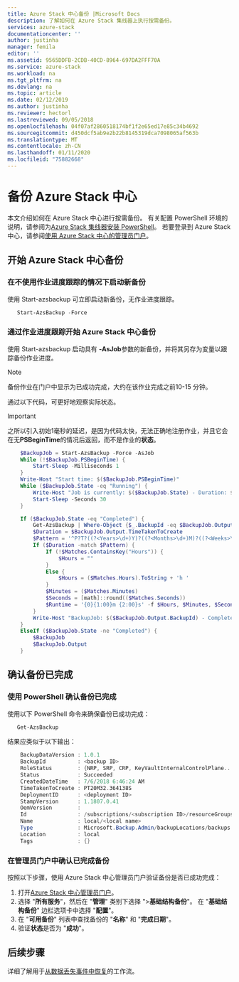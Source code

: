 ```yaml
---
title: Azure Stack 中心备份 |Microsoft Docs
description: 了解如何在 Azure Stack 集线器上执行按需备份。
services: azure-stack
documentationcenter: ''
author: justinha
manager: femila
editor: ''
ms.assetid: 9565DDFB-2CDB-40CD-8964-697DA2FFF70A
ms.service: azure-stack
ms.workload: na
ms.tgt_pltfrm: na
ms.devlang: na
ms.topic: article
ms.date: 02/12/2019
ms.author: justinha
ms.reviewer: hectorl
ms.lastreviewed: 09/05/2018
ms.openlocfilehash: 04f07af2860518174bf1f2e65ed17e85c34b4692
ms.sourcegitcommit: d450dcf5ab9e2b22b8145319dca7098065af563b
ms.translationtype: MT
ms.contentlocale: zh-CN
ms.lasthandoff: 01/11/2020
ms.locfileid: "75882668"
---
```

# <a name="back-up-azure-stack-hub"></a>备份 Azure Stack 中心

本文介绍如何在 Azure Stack 中心进行按需备份。 有关配置 PowerShell 环境的说明，请参阅为[Azure Stack 集线器安装 PowerShell](azure-stack-powershell-install.md)。 若要登录到 Azure Stack 中心，请参阅[使用 Azure Stack 中心的管理员门户](azure-stack-manage-portals.md)。

## <a name="start-azure-stack-hub-backup"></a>开始 Azure Stack 中心备份

### <a name="start-a-new-backup-without-job-progress-tracking"></a>在不使用作业进度跟踪的情况下启动新备份
使用 Start-azsbackup 可立即启动新备份，无作业进度跟踪。

```powershell
   Start-AzsBackup -Force
```

### <a name="start-azure-stack-hub-backup-with-job-progress-tracking"></a>通过作业进度跟踪开始 Azure Stack 中心备份
使用 Start-azsbackup 启动具有 **-AsJob**参数的新备份，并将其另存为变量以跟踪备份作业进度。

> [!NOTE]
> 备份作业在门户中显示为已成功完成，大约在该作业完成之前10-15 分钟。
>
> 通过以下代码，可更好地观察实际状态。

> [!IMPORTANT]
> 之所以引入初始1毫秒的延迟，是因为代码太快，无法正确地注册作业，并且它会在无**PSBeginTime**的情况后返回，而不是作业的**状态**。

```powershell
    $BackupJob = Start-AzsBackup -Force -AsJob
    While (!$BackupJob.PSBeginTime) {
        Start-Sleep -Milliseconds 1
    }
    Write-Host "Start time: $($BackupJob.PSBeginTime)"
    While ($BackupJob.State -eq "Running") {
        Write-Host "Job is currently: $($BackupJob.State) - Duration: $((New-TimeSpan -Start ($BackupJob.PSBeginTime) -End (Get-Date)).ToString().Split(".")[0])"
        Start-Sleep -Seconds 30
    }

    If ($BackupJob.State -eq "Completed") {
        Get-AzsBackup | Where-Object {$_.BackupId -eq $BackupJob.Output.BackupId}
        $Duration = $BackupJob.Output.TimeTakenToCreate
        $Pattern = '^P?T?((?<Years>\d+)Y)?((?<Months>\d+)M)?((?<Weeks>\d+)W)?((?<Days>\d+)D)?(T((?<Hours>\d+)H)?((?<Minutes>\d+)M)?((?<Seconds>\d*(\.)?\d*)S)?)$'
        If ($Duration -match $Pattern) {
            If (!$Matches.ContainsKey("Hours")) {
                $Hours = ""
            } 
            Else {
                $Hours = ($Matches.Hours).ToString + 'h '
            }
            $Minutes = ($Matches.Minutes)
            $Seconds = [math]::round(($Matches.Seconds))
            $Runtime = '{0}{1:00}m {2:00}s' -f $Hours, $Minutes, $Seconds
        }
        Write-Host "BackupJob: $($BackupJob.Output.BackupId) - Completed with Status: $($BackupJob.Output.Status) - It took: $($Runtime) to run" -ForegroundColor Green
    }
    ElseIf ($BackupJob.State -ne "Completed") {
        $BackupJob
        $BackupJob.Output
    }
```

## <a name="confirm-backup-has-completed"></a>确认备份已完成

### <a name="confirm-backup-has-completed-using-powershell"></a>使用 PowerShell 确认备份已完成
使用以下 PowerShell 命令来确保备份已成功完成：

```powershell
   Get-AzsBackup
```

结果应类似于以下输出：

```powershell
    BackupDataVersion : 1.0.1
    BackupId          : <backup ID>
    RoleStatus        : {NRP, SRP, CRP, KeyVaultInternalControlPlane...}
    Status            : Succeeded
    CreatedDateTime   : 7/6/2018 6:46:24 AM
    TimeTakenToCreate : PT20M32.364138S
    DeploymentID      : <deployment ID>
    StampVersion      : 1.1807.0.41
    OemVersion        : 
    Id                : /subscriptions/<subscription ID>/resourceGroups/System.local/providers/Microsoft.Backup.Admin/backupLocations/local/backups/<backup ID>
    Name              : local/<local name>
    Type              : Microsoft.Backup.Admin/backupLocations/backups
    Location          : local
    Tags              : {}
```

### <a name="confirm-backup-has-completed-in-the-administrator-portal"></a>在管理员门户中确认已完成备份
按照以下步骤，使用 Azure Stack 中心管理员门户验证备份是否已成功完成：

1. 打开[Azure Stack 中心管理员门户](azure-stack-manage-portals.md)。
2. 选择 "**所有服务**"，然后在 "**管理**" 类别下选择 ">**基础结构备份**"。 在 "**基础结构备份**" 边栏选项卡中选择 "**配置**"。
3. 在 "**可用备份**" 列表中查找备份的 "**名称**" 和 "**完成日期**"。
4. 验证**状态**是否为 "**成功**"。

## <a name="next-steps"></a>后续步骤

详细了解用于[从数据丢失事件中恢复](azure-stack-backup-recover-data.md)的工作流。

